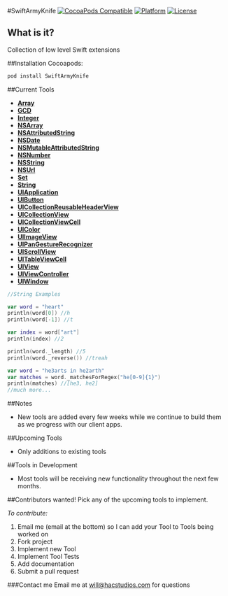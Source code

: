 #SwiftArmyKnife
[![CocoaPods Compatible](https://img.shields.io/cocoapods/v/SwiftArmyKnife.svg)](http://cocoapods.org/pods/SwiftArmyKnife) 
[![Platform](https://img.shields.io/cocoapods/p/SwiftArmyKnife.svg?style=flat)](http://cocoapods.org/pods/SwiftArmyKnife) 
[![License](https://img.shields.io/cocoapods/l/SwiftArmyKnife.svg?style=flat)](http://cocoapods.org/pods/SwiftArmyKnife)
    
## What is it?     
Collection of low level Swift extensions

##Installation
Cocoapods:
```bash
pod install SwiftArmyKnife
```

##Current Tools
- [**Array**](https://github.com/williamFalcon/SwiftArmyKnife/tree/master/Source/Array)
- [**GCD**](https://github.com/williamFalcon/SwiftArmyKnife/tree/master/Source/GCD)
- [**Integer**](https://github.com/williamFalcon/SwiftArmyKnife/tree/master/Source/Integer)
- [**NSArray**](https://github.com/williamFalcon/SwiftArmyKnife/tree/master/Source/NSArray)
- [**NSAttributedString**](https://github.com/williamFalcon/SwiftArmyKnife/tree/master/Source/NSAttributedString)
- [**NSDate**](https://github.com/williamFalcon/SwiftArmyKnife/tree/master/Source/NSDate)
- [**NSMutableAttributedString**](https://github.com/williamFalcon/SwiftArmyKnife/tree/master/Source/NSMutableAttributedString)
- [**NSNumber**](https://github.com/williamFalcon/SwiftArmyKnife/tree/master/Source/NSNumber)
- [**NSString**](https://github.com/williamFalcon/SwiftArmyKnife/tree/master/Source/NSString)
- [**NSUrl**](https://github.com/williamFalcon/SwiftArmyKnife/tree/master/Source/NSUrl)
- [**Set**](https://github.com/williamFalcon/SwiftArmyKnife/tree/master/Source/Set)
- [**String**](https://github.com/williamFalcon/SwiftArmyKnife/tree/master/Source/String)
- [**UIApplication**](https://github.com/williamFalcon/SwiftArmyKnife/tree/master/Source/UIApplication)
- [**UIButton**](https://github.com/williamFalcon/SwiftArmyKnife/tree/master/Source/UIButton)
- [**UICollectionReusableHeaderView**](https://github.com/williamFalcon/SwiftArmyKnife/tree/master/Source/UICollectionReusableHeaderView)
- [**UICollectionView**](https://github.com/williamFalcon/SwiftArmyKnife/tree/master/Source/UICollectionView)
- [**UICollectionViewCell**](https://github.com/williamFalcon/SwiftArmyKnife/tree/master/Source/UICollectionViewCell)
- [**UIColor**](https://github.com/williamFalcon/SwiftArmyKnife/tree/master/Source/UIColor)
- [**UIImageView**](https://github.com/williamFalcon/SwiftArmyKnife/tree/master/Source/UIImageView)
- [**UIPanGestureRecognizer**](https://github.com/williamFalcon/SwiftArmyKnife/tree/master/Source/UIPanGestureRecognizer)
- [**UIScrollView**](https://github.com/williamFalcon/SwiftArmyKnife/tree/master/Source/UIScrollView)
- [**UITableViewCell**](https://github.com/williamFalcon/SwiftArmyKnife/tree/master/Source/UITableViewCell)
- [**UIView**](https://github.com/williamFalcon/SwiftArmyKnife/tree/master/Source/UIView)
- [**UIViewController**](https://github.com/williamFalcon/SwiftArmyKnife/tree/master/Source/UIViewController)
- [**UIWindow**](https://github.com/williamFalcon/SwiftArmyKnife/tree/master/Source/UIWindow)
````swift
//String Examples

var word = "heart"
println(word[0]) //h
println(word[-1]) //t

var index = word["art"]
println(index) //2

println(word._length) //5
println(word._reverse()) //treah

var word = "he3arts in he2arth"
var matches = word._matchesForRegex("he[0-9]{1}")
println(matches) //[he3, he2]
//much more...
````
##Notes
- New tools are added every few weeks while we continue to build them as we progress with our client apps.

##Upcoming Tools
- Only additions to existing tools

##Tools in Development
- Most tools will be receiving new functionality throughout the next few months.

##Contributors wanted!
Pick any of the upcoming tools to implement.

*To contribute:*
1. Email me (email at the bottom) so I can add your Tool to Tools being worked on
2. Fork project
3. Implement new Tool
4. Implement Tool Tests
5. Add documentation
6. Submit a pull request

###Contact me
Email me at will@hacstudios.com for questions
